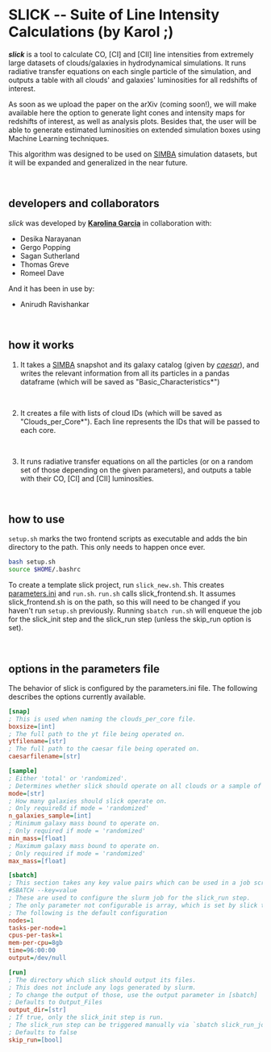 # SLICK -- Suite of Line Intensity Calculations (by Karol ;)

**_slick_** is a tool to calculate CO, [CI] and [CII] line intensities from extremely large datasets of clouds/galaxies in hydrodynamical simulations. It runs radiative transfer equations on each single particle of the simulation, and outputs a table with all clouds' and galaxies' luminosities for all redshifts of interest.

As soon as we upload the paper on the arXiv (coming soon!), we will make available here the option to generate light cones and intensity maps for redshifts of interest, as well as analysis plots. Besides that, the user will be able to generate estimated luminosities on extended simulation boxes using Machine Learning techniques.

This algorithm was designed to be used on [SIMBA](http://simba.roe.ac.uk/) simulation datasets, but it will be expanded and generalized in the near future.

<br>

## developers and collaborators

*slick* was developed by **[Karolina Garcia](https://karolinagarcia.github.io/)** in collaboration with:
- Desika Narayanan
- Gergo Popping
- Sagan Sutherland
- Thomas Greve
- Romeel Dave

And it has been in use by:
- Anirudh Ravishankar

<br>

## how it works

1) It takes a [SIMBA](http://simba.roe.ac.uk/) snapshot and its galaxy catalog (given by *[caesar](https://caesar.readthedocs.io/en/latest/)*), and writes the relevant information from all its particles in a pandas dataframe (which will be saved as "Basic_Characteristics*")

<br>

2) It creates a file with lists of cloud IDs (which will be saved as "Clouds_per_Core*"). Each line represents the IDs that will be passed to each core.

<br>

3) It runs radiative transfer equations on all the particles (or on a random set of those depending on the given parameters), and outputs a table with their CO, [CI] and [CII] luminosities.

<br>

## how to use
`setup.sh` marks the two frontend scripts as executable and adds the bin directory to the path.
This only needs to happen once ever.
```bash
bash setup.sh
source $HOME/.bashrc
```

To create a template slick project, run `slick_new.sh`. This creates [parameters.ini](#parameters-file) and `run.sh`.
`run.sh` calls slick_frontend.sh. It assumes slick_frontend.sh is on the path, so this will need to be changed if you haven't run `setup.sh` previously.
Running `sbatch run.sh` will enqueue the job for the slick_init step and the slick_run step (unless the skip_run option is set).

<br>

## options in the parameters file

The behavior of slick is configured by the parameters.ini file. The following describes the options currently available.
```ini
[snap]
; This is used when naming the clouds_per_core file.
boxsize=[int]
; The full path to the yt file being operated on.
ytfilename=[str]
; The full path to the caesar file being operated on.
caesarfilename=[str]

[sample]
; Either 'total' or 'randomized'.
; Determines whether slick should operate on all clouds or a sample of clouds.
mode=[str]
; How many galaxies should slick operate on.
; Only requireßd if mode = 'randomized'
n_galaxies_sample=[int]
; Minimum galaxy mass bound to operate on.
; Only required if mode = 'randomized'
min_mass=[float]
; Maximum galaxy mass bound to operate on.
; Only required if mode = 'randomized'
max_mass=[float]

[sbatch]
; This section takes any key value pairs which can be used in a job script as 
#SBATCH --key=value
; These are used to configure the slurm job for the slick_run step.
; The only parameter not configurable is array, which is set by slick to match the number of runs being prepared.
; The following is the default configuration
nodes=1
tasks-per-node=1
cpus-per-task=1
mem-per-cpu=8gb
time=96:00:00
output=/dev/null

[run]
; The directory which slick should output its files.
; This does not include any logs generated by slurm.
; To change the output of those, use the output parameter in [sbatch]
; Defaults to Output_Files
output_dir=[str]
; If true, only the slick_init step is run.
; The slick_run step can be triggered manually via `sbatch slick_run_jobscript.sh`
; Defaults to false
skip_run=[bool]
```